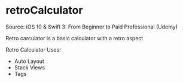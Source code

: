 # retroCalculator

Source: iOS 10 & Swift 3: From Beginner to Paid Professional (Udemy)

Retro carculator is a basic calculator with a retro aspect

Retro Calculator Uses:

* Auto Layout
* Stack Views
* Tags
